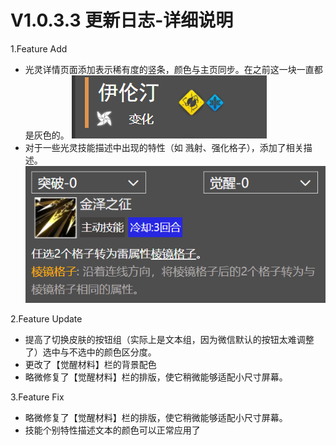 # V1.0.3.3 更新日志-详细说明

1.Feature Add

- 光灵详情页面添加表示稀有度的竖条，颜色与主页同步。在之前这一块一直都是灰色的。
  ![rarity](./v1.0.3.3/rarity.png)
- 对于一些光灵技能描述中出现的特性（如 溅射、强化格子），添加了相关描述。
  ![](./v1.0.3.3/description.png)

2.Feature Update

- 提高了切换皮肤的按钮组（实际上是文本组，因为微信默认的按钮太难调整了）选中与不选中的颜色区分度。
- 更改了【觉醒材料】栏的背景配色
- 略微修复了【觉醒材料】栏的排版，使它稍微能够适配小尺寸屏幕。

3.Feature Fix

- 略微修复了【觉醒材料】栏的排版，使它稍微能够适配小尺寸屏幕。
- 技能个别特性描述文本的颜色可以正常应用了